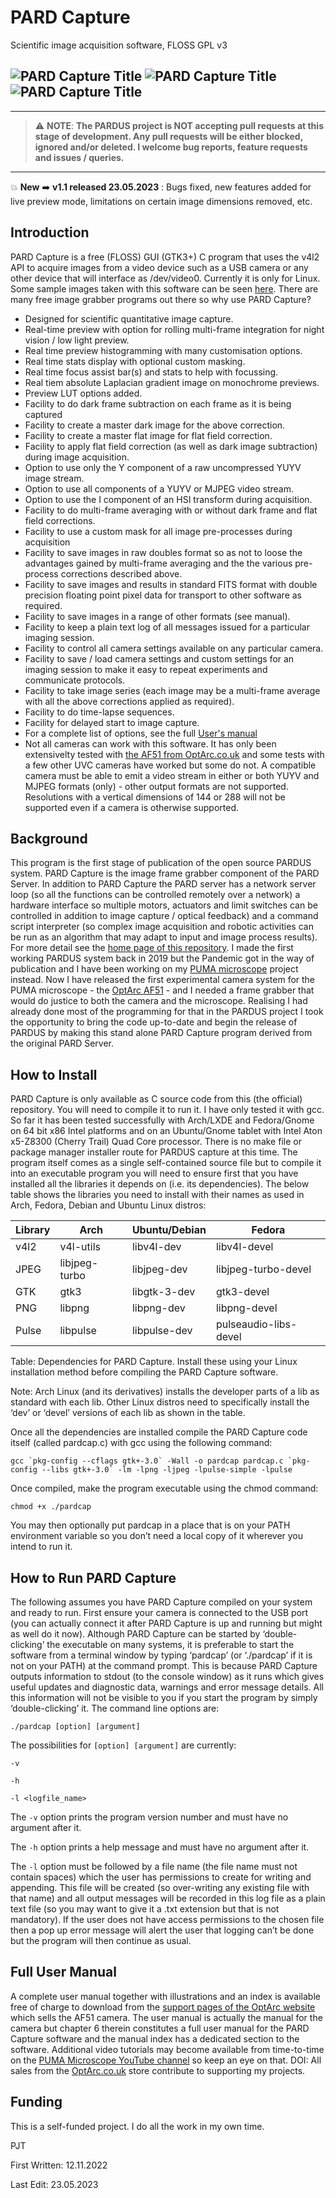 # PARD Capture
Scientific image acquisition software, FLOSS GPL v3


![PARD Capture Title](Images/Fig1.png)
![PARD Capture Title](Images/Fig2.png)
![PARD Capture Title](Images/Fig3.png)
---

----------------------- ------------------------------------
> :warning: **NOTE**: **The PARDUS project is NOT accepting pull requests at this stage of development. Any pull requests will be either blocked, ignored and/or deleted. I welcome bug reports, feature requests and issues / queries.**
----------------------------------------------------------------

:boom: **New** :arrow_right: **v1.1 released 23.05.2023** : Bugs fixed, new features added for live preview mode, limitations on certain image dimensions removed, etc.

                       
Introduction
------------
PARD Capture is a free (FLOSS) GUI (GTK3+) C program that uses the v4l2 API to acquire images from a video device such as a USB camera or any other device that will interface as /dev/video0. Currently it is only for Linux. Some sample images taken with this software can be seen [here](SampleImages_AF51.md). There are many free image grabber programs out there so why use PARD Capture?

* Designed for scientific quantitative image capture.
* Real-time preview with option for rolling multi-frame integration for night vision / low light preview.
* Real time preview histogramming with many customisation options.
* Real time stats display with optional custom masking.
* Real time focus assist bar(s) and stats to help with focussing.
* Real tiem absolute Laplacian gradient image on monochrome previews.
* Preview LUT options added.
* Facility to do dark frame subtraction on each frame as it is being captured
* Facility to create a master dark image for the above correction.
* Facility to create a master flat image for flat field correction.
* Facility to apply flat field correction (as well as dark image subtraction) during image acquisition.
* Option to use only the Y component of a raw uncompressed YUYV image stream.
* Option to use all components of a YUYV or MJPEG video stream.
* Option to use the I component of an HSI transform during acquisition.
* Facility to do multi-frame averaging with or without dark frame and flat field corrections.
* Facility to use a custom mask for all image pre-processes during acquisition
* Facility to save images in raw doubles format so as not to loose the advantages gained by multi-frame averaging and the the various pre-process corrections described above.
* Facility to save images and results in standard FITS format with double precision floating point pixel data for transport to other software as required.
* Facility to save images in a range of other formats (see manual).
* Facility to keep a plain text log of all messages issued for a particular imaging session.
* Facility to control all camera settings available on any particular camera.
* Facility to save / load camera settings and custom settings for an imaging session to make it easy to repeat experiments and communicate protocols.
* Facility to take image series (each image may be a multi-frame average with all the above corrections applied as required).
* Facility to do time-lapse sequences.
* Facility for delayed start to image capture.
* For a complete list of options, see the full [User's manual](#full-user-manual)
* Not all cameras can work with this software. It has only been extensivelty tested with [the AF51 from OptArc.co.uk](https://www.optarc.co.uk/products/cameras-2/) and some tests with a few other UVC cameras have worked but some do not. A compatible camera must be able to emit a video stream in either or both YUYV and MJPEG formats (only) - other output formats are not supported. Resolutions with a vertical dimensions of 144 or 288 will not be supported even if a camera is otherwise supported.


Background
----------
This program is the first stage of publication of the open source PARDUS system.
PARD Capture is the image frame grabber component of the PARD Server. In addition to PARD Capture the PARD server has a network server loop (so all the functions can be controlled remotely over a network) a hardware interface so multiple motors, actuators and limit switches can be controlled in addition to image capture / optical feedback) and a command script interpreter (so complex image acquisition and robotic activities can be run as an algorithm that may adapt to input and image process results). For more detail see the [home page of this repository](../README.md).
I made the first working PARDUS system back in 2019 but the Pandemic got in the way of publication and I have been working on my [PUMA microscope](https://github.com/TadPath/PUMA) project instead.
Now I have released the first experimental camera system for the PUMA microscope - the [OptArc AF51](https://www.optarc.co.uk/products/cameras-2/) - and I needed a frame grabber that would do justice to both the camera and the microscope. Realising I had already done most of the programming for that in the PARDUS project I took the opportunity to bring the code up-to-date and begin the release of PARDUS by making this stand alone PARD Capture program derived from the original PARD Server.

How to Install
--------------
PARD Capture is only available as C source code from this (the official) repository. You will need to compile it to run it. I have only tested it with gcc. So far it has been tested successfully with Arch/LXDE and Fedora/Gnome on 64 bit x86 Intel platforms and on an Ubuntu/Gnome tablet with Intel Aton x5-Z8300 (Cherry Trail) Quad Core processor. There is no make file or package manager installer route for PARDUS capture at this time. 
The program itself comes as a single self-contained source file but to compile it into an executable program you will need to ensure first that you have installed all the libraries it depends on (i.e. its dependencies).
The below table shows the libraries you need to install with their names as used in Arch, Fedora, Debian and Ubuntu Linux distros:

| Library  | Arch          | Ubuntu/Debian    | Fedora                 |
| -------- | ----          | -------------    | ------                 |
| v4l2     | v4l-utils     | libv4l-dev       | libv4l-devel           |
| JPEG     | libjpeg-turbo | libjpeg-dev      | libjpeg-turbo-devel    |
| GTK      | gtk3          | libgtk-3-dev     | gtk3-devel             |
| PNG      | libpng        | libpng-dev       | libpng-devel           |
| Pulse    | libpulse      | libpulse-dev     | pulseaudio-libs-devel  |

Table: Dependencies for PARD Capture. Install these using your Linux installation method before compiling the PARD Capture software.

Note: Arch Linux (and its derivatives) installs the developer parts of a lib as standard with each lib. Other Linux distros need to specifically install the ‘dev’ or ‘devel’ versions of each lib as shown in the table.

Once all the dependencies are installed compile the PARD Capture code itself (called pardcap.c) with gcc using the following command:

``gcc `pkg-config --cflags gtk+-3.0` -Wall -o pardcap pardcap.c `pkg-config --libs gtk+-3.0` -lm -lpng -ljpeg -lpulse-simple -lpulse``

Once compiled, make the program executable using the chmod command:

`chmod +x ./pardcap`

You may then optionally put pardcap in a place that is on your PATH environment variable so you don’t need a local copy of it wherever you intend to run it.

How to Run PARD Capture
-----------------------
The following assumes you have PARD Capture compiled on your system and ready to run.
First ensure your camera is connected to the USB port (you can actually connect it after PARD Capture is up and running but might as well do it now).
Although PARD Capture can be started by ‘double-clicking’ the executable on many systems, it is preferable to start the software from a terminal window by typing ‘pardcap’ (or ‘./pardcap’ if it is not on your PATH) at the command prompt. This is because PARD Capture outputs information to stdout (to the console window) as it runs which gives useful updates and diagnostic data, warnings and error message details. All this information will not be visible to you if you start the program by simply ‘double-clicking’ it. The command line options are:

`./pardcap [option] [argument]`

The possibilities for `[option] [argument]` are currently:

`-v`

`-h`

`-l <logfile_name>`


The `-v` option prints the program version number and must have no argument after it.

The `-h` option prints a help message and must have no argument after it.

The `-l` option must be followed by a file name (the file name must not contain spaces) which the user has permissions to create for writing and appending. This file will be created (so over-writing any existing file with that name) and all output messages will be recorded in this log file as a plain text file (so you may want to give it a .txt extension but that is not mandatory). If the user does not have access permissions to the chosen file then a pop up error message will alert the user that logging can’t be done but the program will then continue as usual.


Full User Manual
----------------
A complete user manual together with illustrations and an index is available free of charge to download from the [support pages of the OptArc website](https://www.optarc.co.uk/support/) which sells the AF51 camera. The user manual is actually the manual for the camera but chapter 6 therein constitutes a full user manual for the PARD Capture software and the manual index has a dedicated section to the software. Additional video tutorials may become available from time-to-time on the [PUMA Microscope YouTube channel](https://youtube.com/@PUMAMicroscope) so keep an eye on that.
DOI: All sales from the [OptArc.co.uk](https://www.optarc.co.uk/) store contribute to supporting my projects.

Funding
-------
This is a self-funded project. I do all the work in my own time.





PJT

First Written: 12.11.2022

Last Edit: 23.05.2023
